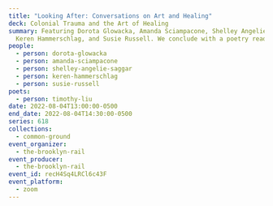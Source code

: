 ```yaml
---
title: "Looking After: Conversations on Art and Healing"
deck: Colonial Trauma and the Art of Healing
summary: Featuring Dorota Glowacka, Amanda Sciampacone, Shelley Angelie Saggar,
  Keren Hammerschlag, and Susie Russell. We conclude with a poetry reading.
people:
  - person: dorota-glowacka
  - person: amanda-sciampacone
  - person: shelley-angelie-saggar
  - person: keren-hammerschlag
  - person: susie-russell
poets:
  - person: timothy-liu
date: 2022-08-04T13:00:00-0500
end_date: 2022-08-04T14:30:00-0500
series: 618
collections:
  - common-ground
event_organizer:
  - the-brooklyn-rail
event_producer:
  - the-brooklyn-rail
event_id: recH4Sq4LRCl6c43F
event_platform:
  - zoom
---
```

